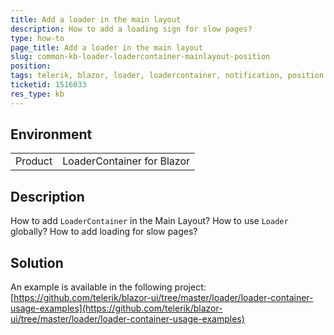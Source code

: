 ```yaml
---
title: Add a loader in the main layout
description: How to add a loading sign for slow pages?
type: how-to
page_title: Add a loader in the main layout 
slug: common-kb-loader-loadercontainer-mainlayout-position
position: 
tags: telerik, blazor, loader, loadercontainer, notification, position
ticketid: 1516033
res_type: kb
---
```


## Environment
<table>
	<tbody>
		<tr>
			<td>Product</td>
			<td>LoaderContainer for Blazor</td>
		</tr>
	</tbody>
</table>


## Description
How to add `LoaderContainer` in the Main Layout? How to use `Loader` globally? How to add loading for slow pages?

## Solution
An example is available in the following project: [https://github.com/telerik/blazor-ui/tree/master/loader/loader-container-usage-examples](https://github.com/telerik/blazor-ui/tree/master/loader/loader-container-usage-examples)